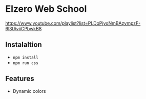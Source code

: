 # Elzero Web School

https://www.youtube.com/playlist?list=PLDoPjvoNmBAzvmpzF-6l3tAviiCPbwkB8

## Instalaltion

- `npm install`
- `npm run css`

## Features

- Dynamic colors
